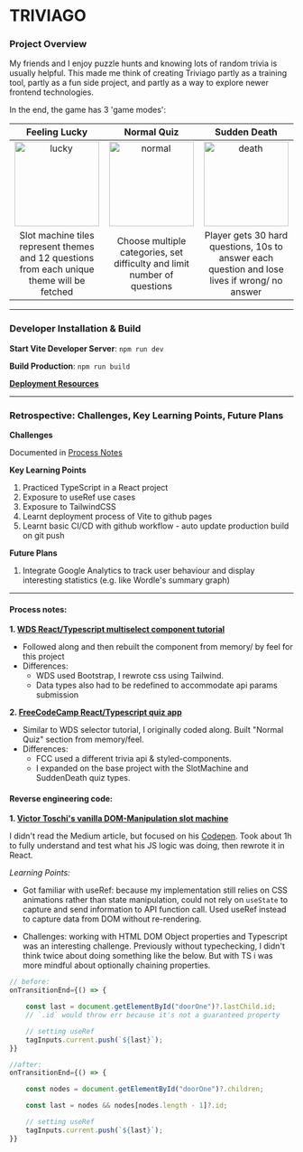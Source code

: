 # TRIVIAGO

### Project Overview

My friends and I enjoy puzzle hunts and knowing lots of random trivia is usually helpful. This made me think of creating Triviago partly as a training tool, partly as a fun side project, and partly as a way to explore newer frontend technologies. 

In the end, the game has 3 'game modes':

 Feeling Lucky              |  Normal Quiz              |  Sudden Death
:-------------------------:|:-------------------------:|:-------------------------:
<img src="https://res.cloudinary.com/kiittsunne/video/upload/e_loop:10,br_3564k,c_scale,f_gif,h_600,q_100/v1665656903/2022-10-13_18.04.00_n3blah.gif" width=150 alt="lucky">   |  <img src="https://res.cloudinary.com/kiittsunne/video/upload/e_loop:10,br_3564k,c_scale,f_gif,h_600,q_100/v1665656903/2022-10-13_18.03.55_yf0ttb.gif" width=150 alt="normal"> |  <img src="https://res.cloudinary.com/kiittsunne/video/upload/e_loop:10,br_3564k,c_scale,f_gif,h_600,q_100/v1665656903/2022-10-13_18.03.46_jonlba.gif" width=150 alt="death">
Slot machine tiles represent themes and 12 questions from each unique theme will be fetched   |  Choose multiple categories, set difficulty and limit number of questions  | Player gets 30 hard questions, 10s to answer each question and lose lives if wrong/ no answer

***

### Developer Installation & Build

**Start Vite Developer Server**: `npm run dev` 

**Build Production**: `npm run build`

**[Deployment Resources](https://vitejs.dev/guide/static-deploy.html#github-pages)**

***

### Retrospective: Challenges, Key Learning Points, Future Plans

**Challenges**

Documented in [Process Notes](#process-notes)

**Key Learning Points**

1. Practiced TypeScript in a React project
2. Exposure to useRef use cases
3. Exposure to TailwindCSS
4. Learnt deployment process of Vite to github pages
5. Learnt basic CI/CD with github workflow - auto update production build on git push

**Future Plans**

1. Integrate Google Analytics to track user behaviour and display interesting statistics (e.g. like Wordle's summary graph)

***

#### Process notes:

**1. [WDS React/Typescript multiselect component tutorial](https://www.youtube.com/watch?v=bAJlYgeovlg)**

- Followed along and then rebuilt the component from memory/ by feel for this project
- Differences:
  - WDS used Bootstrap, I rewrote css using Tailwind.
  - Data types also had to be redefined to accommodate api params submission

**2. [FreeCodeCamp React/Typescript quiz app](https://www.youtube.com/watch?v=F2JCjVSZlG0)**

- Similar to WDS selector tutorial, I originally coded along. Built "Normal Quiz" section from memory/feel.
- Differences:
  - FCC used a different trivia api & styled-components.
  - I expanded on the base project with the SlotMachine and SuddenDeath quiz types.

#### Reverse engineering code:

**1. [Victor Toschi's vanilla DOM-Manipulation slot machine](https://medium.com/@victortoschi/how-to-create-a-slot-machine-animation-with-css-and-javascript-9073ab9db9ea)**

I didn't read the Medium article, but focused on his [Codepen](https://codepen.io/toschivictor/pen/JjNZjEj). Took about 1h to fully understand and test what his JS logic was doing, then rewrote it in React.

_Learning Points:_

- Got familiar with useRef: because my implementation still relies on CSS animations rather than state manipulation, could not rely on `useState` to capture and send information to API function call. Used useRef instead to capture data from DOM without re-rendering.

- Challenges: working with HTML DOM Object properties and Typescript was an interesting challenge. Previously without typechecking, I didn't think twice about doing something like the below. But with TS i was more mindful about optionally chaining properties.

```javascript
// before:
onTransitionEnd={() => {

    const last = document.getElementById("doorOne")?.lastChild.id;
    // `.id` would throw err because it's not a guaranteed property

    // setting useRef
    tagInputs.current.push(`${last}`);
}}

//after:
onTransitionEnd={() => {

    const nodes = document.getElementById("doorOne")?.children;

    const last = nodes && nodes[nodes.length - 1]?.id;

    // setting useRef
    tagInputs.current.push(`${last}`);
}}
```
